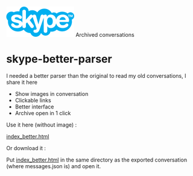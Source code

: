 ![screenshot](skype.svg) Archived conversations

# skype-better-parser


I needed a better parser than the original to read my old conversations, I share it here


- Show images in conversation
- Clickable links
- Better interface
- Archive open in 1 click


Use it here (without image) :

[index_better.html](https://seb1k.github.io/skype-better-parser/index_better.html)


Or download it :

Put [index_better.html](https://github.com/seb1k/skype-better-parser/blob/main/index_better.html) in the same directory as the exported conversation (where messages.json is) and open it.

